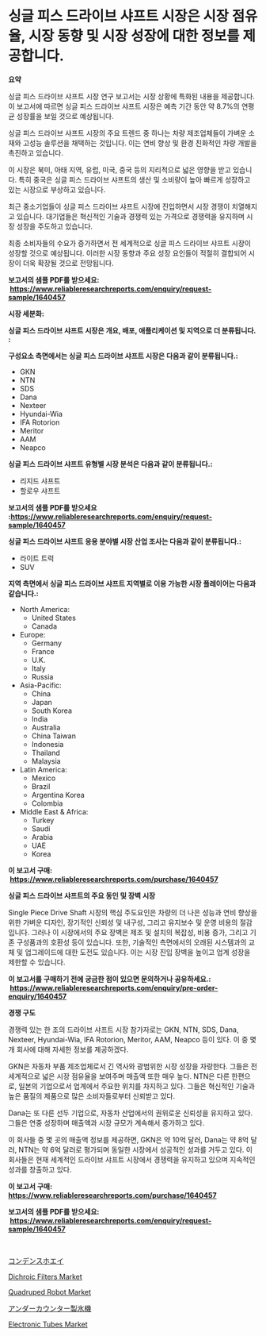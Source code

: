 <p><h1>싱글 피스 드라이브 샤프트 시장은 시장 점유율, 시장 동향 및 시장 성장에 대한 정보를 제공합니다.</h1></p><p><strong>요약</strong></p>
<p><p>싱글 피스 드라이브 샤프트 시장 연구 보고서는 시장 상황에 특화된 내용을 제공합니다. 이 보고서에 따르면 싱글 피스 드라이브 샤프트 시장은 예측 기간 동안 약 8.7%의 연평균 성장률을 보일 것으로 예상됩니다.</p><p>싱글 피스 드라이브 샤프트 시장의 주요 트렌드 중 하나는 차량 제조업체들이 가벼운 소재와 고성능 솔루션을 채택하는 것입니다. 이는 연비 향상 및 환경 친화적인 차량 개발을 촉진하고 있습니다.</p><p>이 시장은 북미, 아태 지역, 유럽, 미국, 중국 등의 지리적으로 넓은 영향을 받고 있습니다. 특히 중국은 싱글 피스 드라이브 샤프트의 생산 및 소비량이 높아 빠르게 성장하고 있는 시장으로 부상하고 있습니다.</p><p>최근 중소기업들이 싱글 피스 드라이브 샤프트 시장에 진입하면서 시장 경쟁이 치열해지고 있습니다. 대기업들은 혁신적인 기술과 경쟁력 있는 가격으로 경쟁력을 유지하며 시장 성장을 주도하고 있습니다.</p><p>최종 소비자들의 수요가 증가하면서 전 세계적으로 싱글 피스 드라이브 샤프트 시장이 성장할 것으로 예상됩니다. 이러한 시장 동향과 주요 성장 요인들이 적절히 결합되어 시장이 더욱 확장될 것으로 전망됩니다.</p></p>
<p><strong>보고서의 샘플 PDF를 받으세요: &nbsp;<a href="https://www.reliableresearchreports.com/enquiry/request-sample/1640457">https://www.reliableresearchreports.com/enquiry/request-sample/1640457</a></strong></p>
<p><strong>시장 세분화:</strong></p>
<p><strong> 싱글 피스 드라이브 샤프트 시장은 개요, 배포, 애플리케이션 및 지역으로 더 분류됩니다. :</strong></p>
<p><strong>구성요소 측면에서는 싱글 피스 드라이브 샤프트 시장은 다음과 같이 분류됩니다.:</strong></p>
<p><ul><li>GKN</li><li>NTN</li><li>SDS</li><li>Dana</li><li>Nexteer</li><li>Hyundai-Wia</li><li>IFA Rotorion</li><li>Meritor</li><li>AAM</li><li>Neapco</li></ul></p>
<p><strong> 싱글 피스 드라이브 샤프트 유형별 시장 분석은 다음과 같이 분류됩니다.:</strong></p>
<p><ul><li>리지드 샤프트</li><li>할로우 샤프트</li></ul></p>
<p><strong>보고서의 샘플 PDF를 받으세요 :<a href="https://www.reliableresearchreports.com/enquiry/request-sample/1640457">https://www.reliableresearchreports.com/enquiry/request-sample/1640457</a></strong></p>
<p><strong> 싱글 피스 드라이브 샤프트 응용 분야별 시장 산업 조사는 다음과 같이 분류됩니다.:</strong></p>
<p><ul><li>라이트 트럭</li><li>SUV</li></ul></p>
<p><strong>지역 측면에서 싱글 피스 드라이브 샤프트 지역별로 이용 가능한 시장 플레이어는 다음과 같습니다.:</strong></p>
<p><ul>
    <li>
        North America:
        <ul>
            <li>United States</li>
            <li>Canada</li>
        </ul>
    </li>
    <li>
        Europe:
        <ul>
            <li>Germany</li>
            <li>France</li>
            <li>U.K.</li>
            <li>Italy</li>
            <li>Russia</li>
        </ul>
    </li>
    <li>
        Asia-Pacific:
        <ul>
            <li>China</li>
            <li>Japan</li>
            <li>South Korea</li>
            <li>India</li>
            <li>Australia</li>
            <li>China Taiwan</li>
            <li>Indonesia</li>
            <li>Thailand</li>
            <li>Malaysia</li>
        </ul>
    </li>
    <li>
        Latin America:
        <ul>
            <li>Mexico</li>
            <li>Brazil</li>
            <li>Argentina Korea</li>
            <li>Colombia</li>
        </ul>
    </li>
    <li>
        Middle East & Africa:
        <ul>
            <li>Turkey</li>
            <li>Saudi</li>
            <li>Arabia</li>
            <li>UAE</li>
            <li>Korea</li>
        </ul>
    </li>
    </ul></p>
<p><strong>이 보고서 구매: &nbsp;<a href="https://www.reliableresearchreports.com/purchase/1640457">https://www.reliableresearchreports.com/purchase/1640457</a></strong></p>
<p><strong>싱글 피스 드라이브 샤프트의 주요 동인 및 장벽 시장</strong></p>
<p><p>Single Piece Drive Shaft 시장의 핵심 주도요인은 차량의 더 나은 성능과 연비 향상을 위한 가벼운 디자인, 장기적인 신뢰성 및 내구성, 그리고 유지보수 및 운영 비용의 절감입니다. 그러나 이 시장에서의 주요 장벽은 제조 및 설치의 복잡성, 비용 증가, 그리고 기존 구성품과의 호환성 등이 있습니다. 또한, 기술적인 측면에서의 오래된 시스템과의 교체 및 업그레이드에 대한 도전도 있습니다. 이는 시장 진입 장벽을 높이고 업계 성장을 제한할 수 있습니다.</p></p>
<p><strong>이 보고서를 구매하기 전에 궁금한 점이 있으면 문의하거나 공유하세요.: &nbsp;<a href="https://www.reliableresearchreports.com/enquiry/pre-order-enquiry/1640457">https://www.reliableresearchreports.com/enquiry/pre-order-enquiry/1640457</a></strong></p>
<p><strong>경쟁 구도</strong></p>
<p><p>경쟁력 있는 한 조의 드라이브 샤프트 시장 참가자로는 GKN, NTN, SDS, Dana, Nexteer, Hyundai-Wia, IFA Rotorion, Meritor, AAM, Neapco 등이 있다. 이 중 몇 개 회사에 대해 자세한 정보를 제공하겠다.</p><p>GKN은 자동차 부품 제조업체로서 긴 역사와 광범위한 시장 성장을 자랑한다. 그들은 전세계적으로 넓은 시장 점유율을 보여주며 매출액 또한 매우 높다. NTN은 다른 한편으로, 일본의 기업으로서 업계에서 주요한 위치를 차지하고 있다. 그들은 혁신적인 기술과 높은 품질의 제품으로 많은 소비자들로부터 신뢰받고 있다.</p><p>Dana는 또 다른 선두 기업으로, 자동차 산업에서의 권위로운 신뢰성을 유지하고 있다. 그들은 연중 성장하며 매출액과 시장 규모가 계속해서 증가하고 있다.</p><p>이 회사들 중 몇 곳의 매출액 정보를 제공하면, GKN은 약 10억 달러, Dana는 약 8억 달러, NTN는 약 6억 달러로 평가되며 동일한 시장에서 성공적인 성과를 거두고 있다. 이 회사들은 현재 세계적인 드라이브 샤프트 시장에서 경쟁력을 유지하고 있으며 지속적인 성과를 창출하고 있다.</p></p>
<p><strong>이 보고서 구매: &nbsp; <a href="https://www.reliableresearchreports.com/purchase/1640457">https://www.reliableresearchreports.com/purchase/1640457</a></strong></p>
<p><strong>보고서의 샘플 PDF를 받으세요: &nbsp;<a href="https://www.reliableresearchreports.com/enquiry/request-sample/1640457">https://www.reliableresearchreports.com/enquiry/request-sample/1640457</a></strong><strong></strong></p>
<p>&nbsp;</p>
<p><p><a href="https://medium.com/@charm854/%E5%87%9D%E7%B8%AE%E3%83%9B%E3%82%A8%E3%82%A4%E5%B8%82%E5%A0%B4-%E5%B8%82%E5%A0%B4cagr-%E5%B8%82%E5%A0%B4%E3%83%88%E3%83%AC%E3%83%B3%E3%83%89-%E3%81%8A%E3%82%88%E3%81%B3%E6%88%90%E9%95%B7%E6%88%A6%E7%95%A5%E3%81%AB%E9%96%A2%E3%81%99%E3%82%8B%E6%B4%9E%E5%AF%9F-df67a0e7b8f4">コンデンスホエイ</a></p><p><a href="https://github.com/joannagoyvaerts/Market-Research-Report-List-2/blob/main/dichroic-filters-market.md">Dichroic Filters Market</a></p><p><a href="https://view.publitas.com/reportprime-1/quadruped-robot-market-size-market-trends-and-growth-outlook-forecasted-for-period-from-2024-to-2031/">Quadruped Robot Market</a></p><p><a href="https://github.com/moulafa/Market-Research-Report-List-1/blob/main/991988310503.md">アンダーカウンター製氷機</a></p><p><a href="https://github.com/lubmix/Market-Research-Report-List-2/blob/main/electronic-tubes-market.md">Electronic Tubes Market</a></p></p>